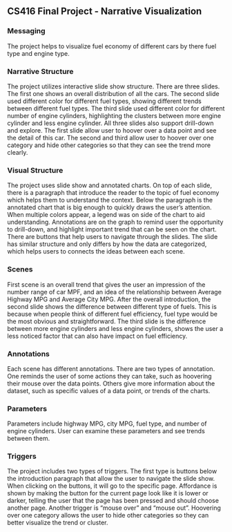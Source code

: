 ## CS416 Final Project - Narrative Visualization


### Messaging
The project helps to visualize fuel economy of different cars by there fuel type and engine type.
### Narrative Structure
The project utilizes interactive slide show structure.  There are three slides. The first one shows an overall distribution of all the cars.  The second slide used different color for different fuel types, showing different trends between different fuel types.  The third slide used different color for different number of engine cylinders, highlighting the clusters between more engine cylinder and less engine cylinder.  All three slides also support drill-down and explore.  The first slide allow user to hoover over a data point and see the detail of this car.  The second and third allow user to hoover over one category and hide other categories so that they can see the trend more clearly.
### Visual Structure
The project uses slide show and annotated charts.  On top of each slide, there is a paragraph that introduce the reader to the topic of fuel economy which helps them to understand the context.  Below the paragraph is the annotated chart that is big enough to quickly draws the user’s attention.  When multiple colors appear, a legend was on side of the chart to aid understanding.  Annotations are on the graph to remind user the opportunity to drill-down, and highlight important trend that can be seen on the chart.  There are buttons that help users to navigate through the slides.  The slide has similar structure and only differs by how the data are categorized, which helps users to connects the ideas between each scene.
### Scenes
First scene is an overall trend that gives the user an impression of the number range of car MPF, and an idea of the relationship between Average Highway MPG and Average City MPG.  After the overall introduction, the second slide shows the difference between different type of fuels. This is because when people think of different fuel efficiency, fuel type would be the most obvious and straightforward.  The third slide is the difference between more engine cylinders and less engine cylinders, shows the user a less noticed factor that can also have impact on fuel efficiency.
### Annotations
Each scene has different annotations.  There are two types of annotation.  One reminds the user of some actions they can take, such as hoovering their mouse over the data points.  Others give more information about the dataset, such as specific values of a data point, or trends of the charts.
### Parameters
Parameters include highway MPG, city MPG, fuel type, and number of engine cylinders.  User can examine these parameters and see trends between them.
### Triggers
The project includes two types of triggers.  The first type is buttons below the introduction paragraph that allow the user to navigate the slide show.  When clicking on the buttons, it will go to the specific page.  Affordance is shown by making the button for the current page look like it is lower or darker, telling the user that the page has been pressed and should choose another page.  Another trigger is “mouse over” and “mouse out”.  Hoovering over one category allows the user to hide other categories so they can better visualize the trend or cluster.

